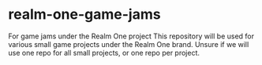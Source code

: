# realm-one-game-jams
For game jams under the Realm One project
This repository will be used for various small game projects under the Realm One brand.
Unsure if we will use one repo for all small projects, or one repo per project.
